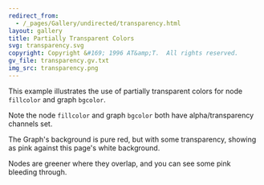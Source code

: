 ```yaml
---
redirect_from:
  - /_pages/Gallery/undirected/transparency.html
layout: gallery
title: Partially Transparent Colors
svg: transparency.svg
copyright: Copyright &#169; 1996 AT&amp;T.  All rights reserved.
gv_file: transparency.gv.txt
img_src: transparency.png
---
```

This example illustrates the use of partially transparent colors for
node `fillcolor` and graph `bgcolor`.

Note the node `fillcolor` and graph `bgcolor` both have alpha/transparency
channels set.

The Graph's background is pure red, but with some transparency, showing as pink
against this page's white background.

Nodes are greener where they overlap, and you can see some pink bleeding
through.
